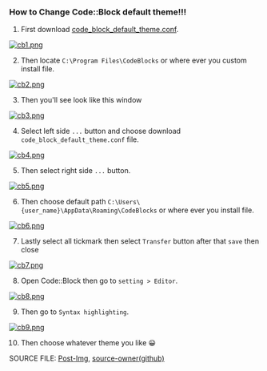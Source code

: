 ### How to Change Code::Block default theme!!!

1. First download [code_block_default_theme.conf](https://github.com/istiakAHAMMEDsaad/Code-Block_default_theme/blob/main/code_block_default_theme.conf).

[![cb1.png](https://i.postimg.cc/x1j6XbRz/cb1.png)](https://postimg.cc/ZCg8gnXb)

2. Then locate `C:\Program Files\CodeBlocks` or where ever you custom install file.

[![cb2.png](https://i.postimg.cc/HkSBXsZP/cb2.png)](https://postimg.cc/DSXrKFKq)

3. Then you'll see look like this window

[![cb3.png](https://i.postimg.cc/W4hSnLxp/cb3.png)](https://postimg.cc/94HGmSWs)

4. Select left side `...` button and choose download `code_block_default_theme.conf` file.

[![cb4.png](https://i.postimg.cc/1tFHk09L/cb4.png)](https://postimg.cc/JD1ZJkHq)

5. Then select right side `...` button.

[![cb5.png](https://i.postimg.cc/DzH6ppKr/cb5.png)](https://postimg.cc/rdG5KJss)

6. Then choose default path `C:\Users\{user_name}\AppData\Roaming\CodeBlocks` or where ever you install file.

[![cb6.png](https://i.postimg.cc/qqdL4tqg/cb6.png)](https://postimg.cc/r0QW9wSL)

7. Lastly select all tickmark then select `Transfer` button after that `save` then close

[![cb7.png](https://i.postimg.cc/R0YdbSHp/cb7.png)](https://postimg.cc/xkKLXSgL)

8. Open Code::Block then go to `setting > Editor`.

[![cb8.png](https://i.postimg.cc/j5JXpp6x/cb8.png)](https://postimg.cc/N9BmTPPS)

9. Then go to `Syntax highlighting`.

[![cb9.png](https://i.postimg.cc/8cQHNZwh/cb9.png)](https://postimg.cc/2bGvxFs6)

10. Then choose whatever theme you like 😀

SOURCE FILE: 
[Post-Img](https://postimages.org/), [source-owner(github)](https://gist.github.com/yzhong52)
